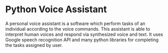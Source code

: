 # Python Voice Assistant 
  A personal voice assistant is a software which perform tasks of an individual according to the voice commands. This assistant is able to interpret human voices and respond via synthesized voice and text. It uses Google speech recognition API and many python libraries for completing the tasks assigned by user. 
